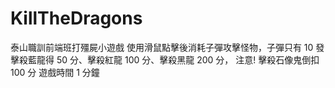 # KillTheDragons
泰山職訓前端班打殭屍小遊戲
使用滑鼠點擊後消耗子彈攻擊怪物，子彈只有 10 發
擊殺藍龍得 50 分、擊殺紅龍 100 分、擊殺黑龍 200 分，
注意!
擊殺石像鬼倒扣 100 分
遊戲時間 1 分鐘